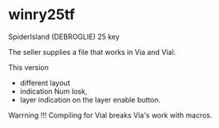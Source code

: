 # winry25tf
SpiderIsland (DEBROGLIE) 25 key

The seller supplies a file that works in Via and Vial.

This version
- different layout
- indication Num losk,
- layer indication on the layer enable button.

Warrning !!!
Compiling for Vial breaks Via's work with macros.
